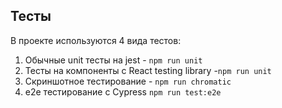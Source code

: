 ## Тесты

В проекте используются 4 вида тестов:
1) Обычные unit тесты на jest - `npm run unit`
2) Тесты на компоненты с React testing library -`npm run unit`
3) Скриншотное тестирование - `npm run chromatic`
4) e2e тестирование с Cypress `npm run test:e2e`

